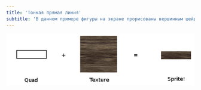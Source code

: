 ```yaml
---
title: 'Тонкая прямая линия'
subtitle: 'В данном примере фигуры на экране прорисованы вершинным шейдером путём трансформации из прямой линии'
---
```


![](img/2d/sprites-definition.png)
